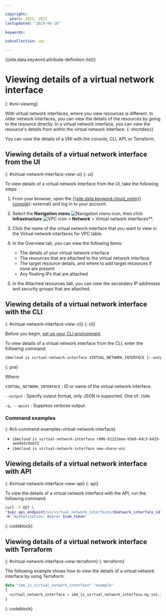 ```yaml
---

copyright:
  years: 2023, 2025
lastupdated: "2025-06-18"

keywords:

subcollection: vpc

---
```


{{site.data.keyword.attribute-definition-list}}

# Viewing details of a virtual network interface
{: #vni-viewing}

With virtual network interfaces, where you view resources is different. In older network interfaces, you can view the details of the resources by going to the resource directly. In a virtual network interface, you can view the resource's details from within the virtual network interface.
{: shortdesc}

You can view the details of a VNI with the console, CLI, API, or Terraform.

## Viewing details of a virtual network interface from the UI
{: #virtual-network-interface-view-ui}
{: ui}

To view details of a virtual network interface from the UI, take the following steps:

1. From your browser, open the [{{site.data.keyword.cloud_notm}} console](/login){: external} and log in to your account.
1. Select the **Navigation menu** ![Navigation menu icon](../icons/icon_hamburger.svg), then click **Infrastructure** ![VPC icon](../../icons/vpc.svg) > **Network** > Virtual network interfaces**.
1. Click the name of the virtual network interface that you want to view in the Virtual network interfaces for VPC table.
1. In the Overview tab, you can view the following items:

    * The details of your virtual network interface
    * The resources that are attached to the virtual network interface
    * The target resource details, and where to add target resources if none are present
    * Any floating IPs that are attached
1. In the Attached resources tab, you can view the secondary IP addresses and security groups that are attached.

## Viewing details of a virtual network interface with the CLI
{: #virtual-network-interface-view-cli}
{: cli}

Before you begin, [set up your CLI environment](/docs/vpc?topic=vpc-set-up-environment&interface=cli).


To view details of a virtual network interface from the CLI, enter the following command:

```sh
ibmcloud is virtual-network-interface VIRTUAL_NETWORK_INTERFACE [--output JSON] [-q, --quiet]
```
{: pre}

Where:

`VIRTUAL_NETWORK_INTERFACE`
:   ID or name of the virtual network interface.

`--output`
:   Specify output format, only JSON is supported. One of: `JSON`.

`-q, --quiet`
:   Suppress verbose output.

### Command examples
{: #cli-command-examples-virtual-network-interface}

- `ibmcloud is virtual-network-interface r006-81222eee-b3e0-4dc3-b429-aee9e5c0abf2`
- `ibmcloud is virtual-network-interface new-share-vni`

## Viewing details of a virtual network interface with API
{: #virtual-network-interface-view-api}
{: api}

To view the details of a virtual network interface with the API, run the following command:

```sh
curl -X GET \
"$vpc_api_endpoint/v1/virtual_network_interfaces/$network_interface_id?version=$version&generation=2" \
-H "Authorization: Bearer $iam_token"
```
{: codeblock}

## Viewing details of a virtual network interface with Terraform
{: #virtual-network-interface-view-terraform}
{: terraform}

The following example shows how to view the details of a virtual network interface by using Terraform:

```terraform
data "ibm_is_virtual_network_interface" "example"
{
  virtual_network_interface = ibm_is_virtual_network_interface.my_vni.id
}
```
{: codeblock}
